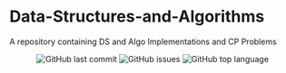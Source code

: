 # Data-Structures-and-Algorithms
A repository containing DS and Algo Implementations and CP Problems
<p align="center">

  <img alt="GitHub last commit" src="https://img.shields.io/github/last-commit/Storiesbyharshit/Data-Structures-and-Algorithms?style=flat-square">
  <img alt="GitHub issues" src="https://img.shields.io/github/issues/Storiesbyharshit/Data-Structures-and-Algorithms?style=flat-square">
  <img alt="GitHub top language" src="https://img.shields.io/github/languages/top/Storiesbyharshit/Data-Structures-and-Algorithms?style=flat-square">
   

 
 
 
</p>
